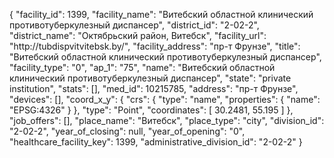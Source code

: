 {
    "facility_id": 1399,
    "facility_name": "Витебский областной клинический противотуберкулезный диспансер",
    "district_id": "2-02-2",
    "district_name": "Октябрьский район, Витебск",
    "facility_url": "http:\/\/tubdispvitvitebsk.by\/",
    "facility_address": "пр-т Фрунзе",
    "title": "Витебский областной клинический противотуберкулезный диспансер",
    "facility_type": "0",
    "ap_1": "75",
    "name": "Витебский областной клинический противотуберкулезный диспансер",
    "state": "private institution",
    "stats": [],
    "med_id": 10215785,
    "address": "пр-т Фрунзе",
    "devices": [],
    "coord_x_y": {
        "crs": {
            "type": "name",
            "properties": {
                "name": "EPSG:4326"
            }
        },
        "type": "Point",
        "coordinates": [
            30.2481,
            55.195
        ]
    },
    "job_offers": [],
    "place_name": "Витебск",
    "place_type": "city",
    "division_id": "2-02-2",
    "year_of_closing": null,
    "year_of_opening": "0",
    "healthcare_facility_key": 1399,
    "administrative_division_id": "2-02-2"
}